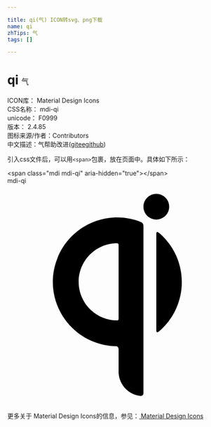 ```yaml
---

title: qi(气) ICON转svg、png下载
name: qi
zhTips: 气
tags: []

---
```


# qi  <small style="font-size: 60%;font-weight: 100">气</small>


<div class="detail-page">
<p>
<span>
ICON库：
<span class="badge-secondary badge">Material Design Icons</span> 
</span>
<br/>
<span>
CSS名称：
<span class="badge-secondary badge">mdi-qi</span> 
</span>
<br/>
<span>
unicode：
<span class="badge-secondary badge">F0999</span> 
<copy-btn content='F0999' btn-title=""></copy-btn>
<copy-btn :content='String.fromCodePoint(parseInt("F0999", 16))' btn-title="复制U"></copy-btn>
</span>
<br/>
<span>
版本：
<span class="badge-secondary badge">2.4.85</span> 
</span>
<br/>
<span>图标来源/作者：<span class="badge-light badge">Contributors</span></span> 
<br/>
<span class="zh-detail">中文描述：<span class="badge-primary badge">气</span><span class="help-link"><span>帮助改进</span>(<a href="https://gitee.com/liuwave/icon-helper/edit/master/json/material/qi.json" target="_blank" rel="noopener noreferrer">gitee</a><a href="https://github.com/liuwave/icon-helper/edit/master/json/material/qi.json" target="_blank" rel="noopener noreferrer">github</a></span>)</span><br/>
</p>
</div>
<div class="alert alert-dark">
  <i class="mdi mdi-qi mdi-48px"></i>
  <i class="mdi mdi-qi mdi-36px"></i>
  <i class="mdi mdi-qi mdi-24px"></i>
  <i class="mdi mdi-qi mdi-18px"></i>
</div>
<div>
  <p>引入css文件后，可以用<code>&lt;span&gt;</code>包裹，放在页面中。具体如下所示：    
  </p>
  <div class="alert alert-primary" style="font-size: 14px">
    &lt;span class="mdi mdi-qi" aria-hidden="true"&gt;&lt;/span&gt;
    <copy-btn content='<span class="mdi mdi-qi" aria-hidden="true"></span>'></copy-btn>
  </div>
  <div class="alert alert-secondary">
    <i class="mdi mdi-qi"
    style="font-size: 24px"
    aria-hidden="true"></i> mdi-qi
    <copy-btn content="mdi-qi" btn-title="复制图标名称"></copy-btn>
  </div>
</div>
<div id="svg" class="svg-wrap">
<svg xmlns="http://www.w3.org/2000/svg" viewBox="0 0 24 24"><path d="M12.09,6.56V14.64C12.09,14.72 12,14.79 11.94,14.79C9.62,14.79 7.75,12.91 7.75,10.6C7.75,8.28 9.62,6.4 11.94,6.4C12,6.4 12.09,6.47 12.09,6.56M12.09,17.86V20.29C12.06,21.69 13.12,22.87 14.5,23C14.66,23 14.78,22.89 14.79,22.73V4.47C14.78,4.3 14.68,4.15 14.5,4.09C10.92,2.67 6.86,4.44 5.44,8.03C4,11.63 5.79,15.69 9.38,17.11C10.16,17.42 11,17.58 11.81,17.6C11.95,17.59 12.07,17.71 12.08,17.87M16.19,5.5V15.72C16.19,16 16.19,16.2 16.46,16V16C19.42,13.5 19.81,9.09 17.33,6.13C17.07,5.81 16.77,5.5 16.46,5.26C16.19,5.05 16.19,5.26 16.19,5.53M14.79,2.43C14.79,1.66 15.42,1.03 16.19,1.03C16.96,1.03 17.59,1.66 17.59,2.43C17.59,3.2 16.96,3.83 16.19,3.83V3.83C15.42,3.83 14.79,3.2 14.79,2.43" /></svg>
</div>
<detail full-name='mdi-qi'></detail>
    
<div><p>更多关于 Material Design Icons的信息，参见：<a target="_blank" href="https://iconhelper.cn/material.html"> Material Design Icons</a>
</p></div>
